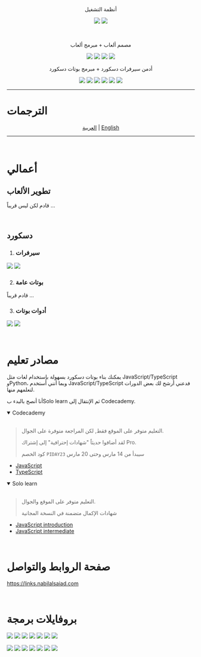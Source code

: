 <div align="center">

أنظمة التشغيل

![](https://img.shields.io/badge/windows-%230078D6.svg?&style=for-the-badge&logo=windows&logoColor=white)
![](https://img.shields.io/badge/Android-3DDC84?style=for-the-badge&logo=android&logoColor=white)

<br>

مصمم ألعاب + مبرمج ألعاب

![](https://img.shields.io/badge/Unity-FFFFFF?logo=unity&logoColor=100000)
![](https://img.shields.io/badge/C%23-purple?logo=csharp&logoColor=white)
![](https://img.shields.io/badge/Visual%20studio-5C2D91?logo=visual%20studio&logoColor=white)
![](https://img.shields.io/badge/Plastic%20SCM-orange?logo=plastic%20scm&logoColor=white)

أدمن سيرفرات دسكورد + مبرمج بوتات دسكورد

![](https://img.shields.io/badge/Node.js-339933?logo=nodedotjs&logoColor=white)
![](https://img.shields.io/badge/JavaScript-323330?logo=javascript&logoColor=F7DF1E)
![](https://img.shields.io/badge/TypeScript-007ACC?logo=typescript&logoColor=white)
![](https://img.shields.io/badge/VSCode-0078D4?logo=visual%20studio%20code&logoColor=white)
![](https://img.shields.io/badge/npm-CB3837?logo=npm&logoColor=white)
![](https://img.shields.io/badge/GitHub-100000?logo=github&logoColor=white)

</div>

---

# الترجمات

<div align="center" size="30px">

[العربية](https://github.com/Nabil-Alsaiad/Nabil-Alsaiad/blob/main/README.md) | [English](https://github.com/Nabil-Alsaiad/Nabil-Alsaiad/blob/main/README.en.md)

</div>

---

<br>

# أعمالي

## تطوير الألعاب

قادم لكن ليس قريباً ...

<br>

## دسكورد

1. ### سيرفرات

[![](https://dcbadge.vercel.app/api/server/saudign?style=flat)](https://discord.gg/saudign)
[![](https://dcbadge.vercel.app/api/server/sPfG5RR6A4?style=flat)](https://discord.gg/sPfG5RR6A4)

<!-- [![](https://dcbadge.vercel.app/api/server/Jfd6GbqMhw?style=flat)](https://discord.gg/Jfd6GbqMhw) -->

2. ### بوتات عامة

قادم قريباً ...

3. ### أدوات بوتات

[![](https://img.shields.io/badge/halfbot-white?logo=npm)](https://www.npmjs.com/package/halfbot)
[![](<https://img.shields.io/badge/paths%20manager_(name_will_change)-white?logo=npm>)](https://www.npmjs.com/package/paths-manager)

<br>

# مصادر تعليم

يمكنك بناء بوتات دسكورد بسهولة بإستخدام لغات مثل JavaScript/TypeScript وPython، وبما أنني أستخدم JavaScript/TypeScript فدعني أرشح لك بعض الدورات لتعلمهم منها.

أنا أنصح بالبدء بSolo learn ثم الإنتقال إلى Codecademy.

<details open="open">
<summary>Codecademy</summary>

<br>

> التعليم متوفر على الموقع فقط, لكن المراجعة متوفرة على الجوال.
>
> لقد أضافوا حديثاً "شهادات إحترافية" إلى إشتراك Pro.
>
> كود الخصم `PIDAY23` سيبدأ من 14 مارس وحتى 20 مارس

-   <a href="https://www.pntra.com/t/2-468117-294213-213588" target="_blank" rel="sponsored">JavaScript</a>
-   <a href="https://www.pntra.com/t/2-468138-294213-213588" target="_blank" rel="sponsored">TypeScript</a>

</details>

<details open="open">
<summary>Solo learn</summary>

<br>

> التعليم متوفر على الموقع والجوال.
>
> شهادات الإكمال متضمنة في النسخة المجانية

-   <a href="https://www.sololearn.com/learn/courses/javascript-introduction" target="_blank">JavaScript introduction</a>
-   <a href="https://www.sololearn.com/learn/courses/javascript-intermediate" target="_blank">JavaScript intermediate</a>

</details>

<br>

# صفحة الروابط والتواصل

https://links.nabilalsaiad.com

<br>

# بروفايلات برمجة

[![](https://img.shields.io/badge/npm-black?logo=npm&logoColor=white)](https://www.npmjs.com/~nabil_alsaiad)
[![](https://img.shields.io/badge/Solo%20learn-black?logo=sololearn&logoColor=white)](https://www.sololearn.com/profile/17032869)
[![](https://img.shields.io/badge/Free%20code%20camp-black?logo=freecodecamp&logoColor=white)](https://www.freecodecamp.org/Nabil_Alsaiad)
[![](https://img.shields.io/badge/Codecademy-black?logo=codecademy&logoColor=white)](https://www.codecademy.com/profiles/Nabil_Alsaiad)
[![](https://img.shields.io/badge/Exercism-black?logo=exercism&logoColor=white)](https://exercism.org/profiles/Nabil-Alsaiad)
[![](https://img.shields.io/badge/Hacker%20rank-black?logo=hackerrank&logoColor=white)](https://www.hackerrank.com/Nabil_Alsaiad)
[![](https://img.shields.io/badge/Codingame-black?logo=codingame&logoColor=white)](https://www.codingame.com/profile/c76e910d186faa93e6d05766fe135ba36322535)

[![](https://img.shields.io/badge/npm-white?logo=npm&logoColor=black)](https://www.npmjs.com/~nabil_alsaiad)
[![](https://img.shields.io/badge/Solo%20learn-white?logo=sololearn&logoColor=black)](https://www.sololearn.com/profile/17032869)
[![](https://img.shields.io/badge/Free%20code%20camp-white?logo=freecodecamp&logoColor=black)](https://www.freecodecamp.org/Nabil_Alsaiad)
[![](https://img.shields.io/badge/Codecademy-white?logo=codecademy&logoColor=black)](https://www.codecademy.com/profiles/Nabil_Alsaiad)
[![](https://img.shields.io/badge/Exercism-white?logo=exercism&logoColor=black)](https://exercism.org/profiles/Nabil-Alsaiad)
[![](https://img.shields.io/badge/Hacker%20rank-white?logo=hackerrank&logoColor=black)](https://www.hackerrank.com/Nabil_Alsaiad)
[![](https://img.shields.io/badge/Codingame-white?logo=codingame&logoColor=black)](https://www.codingame.com/profile/c76e910d186faa93e6d05766fe135ba36322535)
